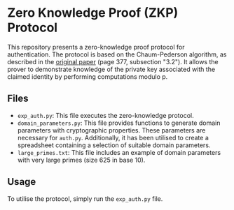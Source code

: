 # Zero Knowledge Proof (ZKP) Protocol

This repository presents a zero-knowledge proof protocol for authentication. The protocol is based on the Chaum-Pederson algorithm, as described in the [original paper](https://www.cs.umd.edu/~waa/414-F11/IntroToCrypto.pdf) (page 377, subsection "3.2"). It allows the prover to demonstrate knowledge of the private key associated with the claimed identity by performing computations modulo p.

## Files

- `exp_auth.py`: This file executes the zero-knowledge protocol.
- `domain_parameters.py`: This file provides functions to generate domain parameters with cryptographic properties. These parameters are necessary for `auth.py`. Additionally, it has been utilised to create a spreadsheet containing a selection of suitable domain parameters.
- `large_primes.txt`: This file includes an example of domain parameters with very large primes (size 625 in base 10).

## Usage

To utilise the protocol, simply run the `exp_auth.py` file.
